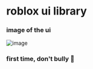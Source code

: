 # roblox ui library
### image of the ui
![image](https://user-images.githubusercontent.com/114498866/233693894-bd342f55-a819-4ad8-a94e-77c15db6c1fb.png)
### first time, don't bully :pray:
